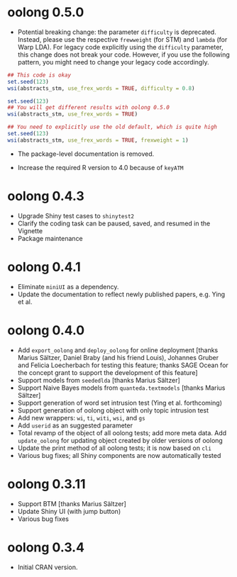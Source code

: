 # oolong 0.5.0

* Potential breaking change: the parameter `difficulty` is deprecated. Instead, please use the respective `frewweight` (for STM) and `lambda` (for Warp LDA). For legacy code explicitly using the `difficulty` parameter, this change does not break your code. However, if you use the following pattern, you might need to change your legacy code accordingly.

```r
## This code is okay
set.seed(123)
wsi(abstracts_stm, use_frex_words = TRUE, difficulty = 0.8)

set.seed(123)
## You will get different results with oolong 0.5.0
wsi(abstracts_stm, use_frex_words = TRUE)

## You need to explicitly use the old default, which is quite high
set.seed(123)
wsi(abstracts_stm, use_frex_words = TRUE, frexweight = 1)
```

* The package-level documentation is removed.

* Increase the required R version to 4.0 because of `keyATM`

# oolong 0.4.3

* Upgrade Shiny test cases to `shinytest2`
* Clarify the coding task can be paused, saved, and resumed in the Vignette
* Package maintenance

# oolong 0.4.1

* Eliminate `miniUI` as a dependency.
* Update the documentation to reflect newly published papers, e.g. Ying et al.

# oolong 0.4.0

* Add `export_oolong` and `deploy_oolong` for online deployment [thanks Marius Sältzer, Daniel Braby (and his friend Louis), Johannes Gruber and Felicia Loecherbach for testing this feature; thanks SAGE Ocean for the concept grant to support the development of this feature]
* Support models from `seededlda` [thanks Marius Sältzer]
* Support Naive Bayes models from `quanteda.textmodels` [thanks Marius Sältzer]
* Support generation of word set intrusion test (Ying et al. forthcoming)
* Support generation of oolong object with only topic intrusion test
* Add new wrappers: `wi`, `ti`, `witi`, `wsi`, and `gs`
* Add `userid` as an suggested parameter
* Total revamp of the object of all oolong tests; add more meta data. Add `update_oolong` for updating object created by older versions of oolong
* Update the print method of all oolong tests; it is now based on `cli`
* Various bug fixes; all Shiny components are now automatically tested

# oolong 0.3.11

* Support BTM [thanks Marius Sältzer]
* Update Shiny UI (with jump button)
* Various bug fixes

# oolong 0.3.4

* Initial CRAN version.
